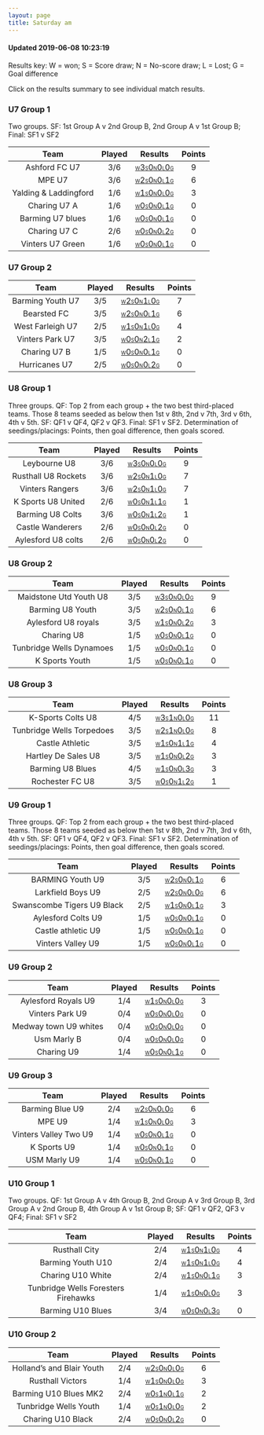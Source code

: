 ```yaml
---
layout: page
title: Saturday am
---
```


#### Updated 2019-06-08 10:23:19 

Results key: W = won; S = Score draw; N = No-score draw; L = Lost; G = Goal difference

Click on the results summary to see individual match results.


### U7 Group 1
 Two groups. SF: 1st Group A v 2nd Group B, 2nd Group A v 1st Group B; Final: SF1 v SF2

|         Team          | Played |                                                                                 Results                                                                                  | Points |
|:---------------------:|:------:|:------------------------------------------------------------------------------------------------------------------------------------------------------------------------:|:------:|
|     Ashford FC U7     |  3/6   |     <a href="teamres/Ashford-FC-U7.html"><font size="1">W</font>3<font size="1">S</font>0<font size="1">N</font>0<font size="1">L</font>0<font size="1">G</font></a>     |   9    |
|        MPE U7         |  3/6   |        <a href="teamres/MPE-U7.html"><font size="1">W</font>2<font size="1">S</font>0<font size="1">N</font>0<font size="1">L</font>1<font size="1">G</font></a>         |   6    |
| Yalding & Laddingford |  1/6   | <a href="teamres/Yalding-&-Laddingford.html"><font size="1">W</font>1<font size="1">S</font>0<font size="1">N</font>0<font size="1">L</font>0<font size="1">G</font></a> |   3    |
|     Charing U7 A      |  1/6   |     <a href="teamres/Charing-U7-A.html"><font size="1">W</font>0<font size="1">S</font>0<font size="1">N</font>0<font size="1">L</font>1<font size="1">G</font></a>      |   0    |
|   Barming U7 blues    |  1/6   |   <a href="teamres/Barming-U7-blues.html"><font size="1">W</font>0<font size="1">S</font>0<font size="1">N</font>0<font size="1">L</font>1<font size="1">G</font></a>    |   0    |
|     Charing U7 C      |  2/6   |     <a href="teamres/Charing-U7-C.html"><font size="1">W</font>0<font size="1">S</font>0<font size="1">N</font>0<font size="1">L</font>2<font size="1">G</font></a>      |   0    |
|   Vinters U7 Green    |  1/6   |   <a href="teamres/Vinters-U7-Green.html"><font size="1">W</font>0<font size="1">S</font>0<font size="1">N</font>0<font size="1">L</font>1<font size="1">G</font></a>    |   0    |


### U7 Group 2

|       Team       | Played |                                                                               Results                                                                               | Points |
|:----------------:|:------:|:-------------------------------------------------------------------------------------------------------------------------------------------------------------------:|:------:|
| Barming Youth U7 |  3/5   | <a href="teamres/Barming-Youth-U7.html"><font size="1">W</font>2<font size="1">S</font>0<font size="1">N</font>1<font size="1">L</font>0<font size="1">G</font></a> |   7    |
|   Bearsted FC    |  3/5   |   <a href="teamres/Bearsted-FC.html"><font size="1">W</font>2<font size="1">S</font>0<font size="1">N</font>0<font size="1">L</font>1<font size="1">G</font></a>    |   6    |
| West Farleigh U7 |  2/5   | <a href="teamres/West-Farleigh-U7.html"><font size="1">W</font>1<font size="1">S</font>0<font size="1">N</font>1<font size="1">L</font>0<font size="1">G</font></a> |   4    |
| Vinters Park U7  |  3/5   | <a href="teamres/Vinters-Park-U7.html"><font size="1">W</font>0<font size="1">S</font>0<font size="1">N</font>2<font size="1">L</font>1<font size="1">G</font></a>  |   2    |
|   Charing U7 B   |  1/5   |   <a href="teamres/Charing-U7-B.html"><font size="1">W</font>0<font size="1">S</font>0<font size="1">N</font>0<font size="1">L</font>1<font size="1">G</font></a>   |   0    |
|  Hurricanes U7   |  2/5   |  <a href="teamres/Hurricanes-U7.html"><font size="1">W</font>0<font size="1">S</font>0<font size="1">N</font>0<font size="1">L</font>2<font size="1">G</font></a>   |   0    |


### U8 Group 1
 Three groups. QF: Top 2 from each group + the two best third-placed teams. Those 8 teams seeded as below then 1st v 8th, 2nd v 7th, 3rd v 6th, 4th v 5th. SF: QF1 v QF4, QF2 v QF3. Final: SF1 v SF2. Determination of seedings/placings: Points, then goal difference, then goals scored.

|        Team         | Played |                                                                                Results                                                                                 | Points |
|:-------------------:|:------:|:----------------------------------------------------------------------------------------------------------------------------------------------------------------------:|:------:|
|    Leybourne U8     |  3/6   |    <a href="teamres/Leybourne-U8.html"><font size="1">W</font>3<font size="1">S</font>0<font size="1">N</font>0<font size="1">L</font>0<font size="1">G</font></a>     |   9    |
| Rusthall U8 Rockets |  3/6   | <a href="teamres/Rusthall-U8-Rockets.html"><font size="1">W</font>2<font size="1">S</font>0<font size="1">N</font>1<font size="1">L</font>0<font size="1">G</font></a> |   7    |
|   Vinters Rangers   |  3/6   |   <a href="teamres/Vinters-Rangers.html"><font size="1">W</font>2<font size="1">S</font>0<font size="1">N</font>1<font size="1">L</font>0<font size="1">G</font></a>   |   7    |
| K Sports U8 United  |  2/6   | <a href="teamres/K-Sports-U8-United.html"><font size="1">W</font>0<font size="1">S</font>0<font size="1">N</font>1<font size="1">L</font>1<font size="1">G</font></a>  |   1    |
|  Barming U8 Colts   |  3/6   |  <a href="teamres/Barming-U8-Colts-.html"><font size="1">W</font>0<font size="1">S</font>0<font size="1">N</font>1<font size="1">L</font>2<font size="1">G</font></a>  |   1    |
|  Castle Wanderers   |  2/6   |  <a href="teamres/Castle-Wanderers.html"><font size="1">W</font>0<font size="1">S</font>0<font size="1">N</font>0<font size="1">L</font>2<font size="1">G</font></a>   |   0    |
| Aylesford U8 colts  |  2/6   | <a href="teamres/Aylesford-U8-colts.html"><font size="1">W</font>0<font size="1">S</font>0<font size="1">N</font>0<font size="1">L</font>2<font size="1">G</font></a>  |   0    |


### U8 Group 2

|           Team           | Played |                                                                                   Results                                                                                   | Points |
|:------------------------:|:------:|:---------------------------------------------------------------------------------------------------------------------------------------------------------------------------:|:------:|
|  Maidstone Utd Youth U8  |  3/5   |  <a href="teamres/Maidstone-Utd-Youth-U8.html"><font size="1">W</font>3<font size="1">S</font>0<font size="1">N</font>0<font size="1">L</font>0<font size="1">G</font></a>  |   9    |
|     Barming U8 Youth     |  3/5   |     <a href="teamres/Barming-U8-Youth.html"><font size="1">W</font>2<font size="1">S</font>0<font size="1">N</font>0<font size="1">L</font>1<font size="1">G</font></a>     |   6    |
|   Aylesford U8 royals    |  3/5   |   <a href="teamres/Aylesford-U8-royals.html"><font size="1">W</font>1<font size="1">S</font>0<font size="1">N</font>0<font size="1">L</font>2<font size="1">G</font></a>    |   3    |
|        Charing U8        |  1/5   |        <a href="teamres/Charing-U8.html"><font size="1">W</font>0<font size="1">S</font>0<font size="1">N</font>0<font size="1">L</font>1<font size="1">G</font></a>        |   0    |
| Tunbridge Wells Dynamoes |  1/5   | <a href="teamres/Tunbridge-Wells-Dynamoes.html"><font size="1">W</font>0<font size="1">S</font>0<font size="1">N</font>0<font size="1">L</font>1<font size="1">G</font></a> |   0    |
|      K Sports Youth      |  1/5   |      <a href="teamres/K-Sports-Youth.html"><font size="1">W</font>0<font size="1">S</font>0<font size="1">N</font>0<font size="1">L</font>1<font size="1">G</font></a>      |   0    |


### U8 Group 3

|           Team            | Played |                                                                                   Results                                                                                    | Points |
|:-------------------------:|:------:|:----------------------------------------------------------------------------------------------------------------------------------------------------------------------------:|:------:|
|     K-Sports Colts U8     |  4/5   |     <a href="teamres/K-Sports-Colts-U8.html"><font size="1">W</font>3<font size="1">S</font>1<font size="1">N</font>0<font size="1">L</font>0<font size="1">G</font></a>     |   11   |
| Tunbridge Wells Torpedoes |  3/5   | <a href="teamres/Tunbridge-Wells-Torpedoes.html"><font size="1">W</font>2<font size="1">S</font>1<font size="1">N</font>0<font size="1">L</font>0<font size="1">G</font></a> |   8    |
|      Castle Athletic      |  3/5   |      <a href="teamres/Castle-Athletic.html"><font size="1">W</font>1<font size="1">S</font>0<font size="1">N</font>1<font size="1">L</font>1<font size="1">G</font></a>      |   4    |
|    Hartley De Sales U8    |  3/5   |    <a href="teamres/Hartley-De-Sales-U8.html"><font size="1">W</font>1<font size="1">S</font>0<font size="1">N</font>0<font size="1">L</font>2<font size="1">G</font></a>    |   3    |
|     Barming U8 Blues      |  4/5   |     <a href="teamres/Barming-U8-Blues.html"><font size="1">W</font>1<font size="1">S</font>0<font size="1">N</font>0<font size="1">L</font>3<font size="1">G</font></a>      |   3    |
|      Rochester FC U8      |  3/5   |      <a href="teamres/Rochester-FC-U8.html"><font size="1">W</font>0<font size="1">S</font>0<font size="1">N</font>1<font size="1">L</font>2<font size="1">G</font></a>      |   1    |


### U9 Group 1
 Three groups. QF: Top 2 from each group + the two best third-placed teams. Those 8 teams seeded as below then 1st v 8th, 2nd v 7th, 3rd v 6th, 4th v 5th. SF: QF1 v QF4, QF2 v QF3. Final: SF1 v SF2. Determination of seedings/placings: Points, then goal difference, then goals scored.

|            Team            | Played |                                                                                    Results                                                                                    | Points |
|:--------------------------:|:------:|:-----------------------------------------------------------------------------------------------------------------------------------------------------------------------------:|:------:|
|      BARMING Youth U9      |  3/5   |      <a href="teamres/BARMING-Youth-U9.html"><font size="1">W</font>2<font size="1">S</font>0<font size="1">N</font>0<font size="1">L</font>1<font size="1">G</font></a>      |   6    |
|     Larkfield Boys U9      |  2/5   |     <a href="teamres/Larkfield-Boys-U9.html"><font size="1">W</font>2<font size="1">S</font>0<font size="1">N</font>0<font size="1">L</font>0<font size="1">G</font></a>      |   6    |
| Swanscombe Tigers U9 Black |  2/5   | <a href="teamres/Swanscombe-Tigers-U9-Black.html"><font size="1">W</font>1<font size="1">S</font>0<font size="1">N</font>0<font size="1">L</font>1<font size="1">G</font></a> |   3    |
|     Aylesford Colts U9     |  1/5   |     <a href="teamres/Aylesford-Colts-U9.html"><font size="1">W</font>0<font size="1">S</font>0<font size="1">N</font>0<font size="1">L</font>1<font size="1">G</font></a>     |   0    |
|     Castle athletic U9     |  1/5   |    <a href="teamres/Castle-athletic-U9-.html"><font size="1">W</font>0<font size="1">S</font>0<font size="1">N</font>0<font size="1">L</font>1<font size="1">G</font></a>     |   0    |
|     Vinters Valley U9      |  1/5   |     <a href="teamres/Vinters-Valley-U9.html"><font size="1">W</font>0<font size="1">S</font>0<font size="1">N</font>0<font size="1">L</font>1<font size="1">G</font></a>      |   0    |


### U9 Group 2

|         Team          | Played |                                                                                 Results                                                                                  | Points |
|:---------------------:|:------:|:------------------------------------------------------------------------------------------------------------------------------------------------------------------------:|:------:|
|  Aylesford Royals U9  |  1/4   |  <a href="teamres/Aylesford-Royals-U9.html"><font size="1">W</font>1<font size="1">S</font>0<font size="1">N</font>0<font size="1">L</font>0<font size="1">G</font></a>  |   3    |
|    Vinters Park U9    |  0/4   |    <a href="teamres/Vinters-Park-U9.html"><font size="1">W</font>0<font size="1">S</font>0<font size="1">N</font>0<font size="1">L</font>0<font size="1">G</font></a>    |   0    |
| Medway town U9 whites |  0/4   | <a href="teamres/Medway-town-U9-whites.html"><font size="1">W</font>0<font size="1">S</font>0<font size="1">N</font>0<font size="1">L</font>0<font size="1">G</font></a> |   0    |
|      Usm Marly B      |  0/4   |      <a href="teamres/Usm-Marly-B.html"><font size="1">W</font>0<font size="1">S</font>0<font size="1">N</font>0<font size="1">L</font>0<font size="1">G</font></a>      |   0    |
|      Charing U9       |  1/4   |      <a href="teamres/Charing-U9.html"><font size="1">W</font>0<font size="1">S</font>0<font size="1">N</font>0<font size="1">L</font>1<font size="1">G</font></a>       |   0    |


### U9 Group 3

|         Team          | Played |                                                                                 Results                                                                                  | Points |
|:---------------------:|:------:|:------------------------------------------------------------------------------------------------------------------------------------------------------------------------:|:------:|
|    Barming Blue U9    |  2/4   |    <a href="teamres/Barming-Blue-U9.html"><font size="1">W</font>2<font size="1">S</font>0<font size="1">N</font>0<font size="1">L</font>0<font size="1">G</font></a>    |   6    |
|        MPE U9         |  1/4   |        <a href="teamres/MPE-U9.html"><font size="1">W</font>1<font size="1">S</font>0<font size="1">N</font>0<font size="1">L</font>0<font size="1">G</font></a>         |   3    |
| Vinters Valley Two U9 |  1/4   | <a href="teamres/Vinters-Valley-Two-U9.html"><font size="1">W</font>0<font size="1">S</font>0<font size="1">N</font>0<font size="1">L</font>1<font size="1">G</font></a> |   0    |
|      K Sports U9      |  1/4   |      <a href="teamres/K-Sports-U9.html"><font size="1">W</font>0<font size="1">S</font>0<font size="1">N</font>0<font size="1">L</font>1<font size="1">G</font></a>      |   0    |
|     USM Marly U9      |  1/4   |     <a href="teamres/USM-Marly-U9.html"><font size="1">W</font>0<font size="1">S</font>0<font size="1">N</font>0<font size="1">L</font>1<font size="1">G</font></a>      |   0    |


### U10 Group 1
 Two groups. QF: 1st Group A v 4th Group B, 2nd Group A v 3rd Group B, 3rd Group A v 2nd Group B, 4th Group A v 1st Group B; SF: QF1 v QF2, QF3 v QF4; Final: SF1 v SF2

|                Team                 | Played |                                                                                        Results                                                                                         | Points |
|:-----------------------------------:|:------:|:--------------------------------------------------------------------------------------------------------------------------------------------------------------------------------------:|:------:|
|            Rusthall City            |  2/4   |            <a href="teamres/Rusthall-City.html"><font size="1">W</font>1<font size="1">S</font>0<font size="1">N</font>1<font size="1">L</font>0<font size="1">G</font></a>            |   4    |
|          Barming Youth U10          |  2/4   |          <a href="teamres/Barming-Youth-U10.html"><font size="1">W</font>1<font size="1">S</font>0<font size="1">N</font>1<font size="1">L</font>0<font size="1">G</font></a>          |   4    |
|          Charing U10 White          |  2/4   |          <a href="teamres/Charing-U10-White.html"><font size="1">W</font>1<font size="1">S</font>0<font size="1">N</font>0<font size="1">L</font>1<font size="1">G</font></a>          |   3    |
| Tunbridge Wells Foresters Firehawks |  1/4   | <a href="teamres/Tunbridge-Wells-Foresters-Firehawks.html"><font size="1">W</font>1<font size="1">S</font>0<font size="1">N</font>0<font size="1">L</font>0<font size="1">G</font></a> |   3    |
|          Barming U10 Blues          |  3/4   |          <a href="teamres/Barming-U10-Blues.html"><font size="1">W</font>0<font size="1">S</font>0<font size="1">N</font>0<font size="1">L</font>3<font size="1">G</font></a>          |   0    |


### U10 Group 2

|            Team             | Played |                                                                                    Results                                                                                     | Points |
|:---------------------------:|:------:|:------------------------------------------------------------------------------------------------------------------------------------------------------------------------------:|:------:|
| Holland’s and Blair Youth |  2/4   | <a href="teamres/Holland’s-and-Blair-Youth.html"><font size="1">W</font>2<font size="1">S</font>0<font size="1">N</font>0<font size="1">L</font>0<font size="1">G</font></a> |   6    |
|      Rusthall Victors       |  1/4   |      <a href="teamres/Rusthall-Victors.html"><font size="1">W</font>1<font size="1">S</font>0<font size="1">N</font>0<font size="1">L</font>0<font size="1">G</font></a>       |   3    |
|    Barming U10 Blues MK2    |  2/4   |    <a href="teamres/Barming-U10-Blues-MK2.html"><font size="1">W</font>0<font size="1">S</font>1<font size="1">N</font>0<font size="1">L</font>1<font size="1">G</font></a>    |   2    |
|    Tunbridge Wells Youth    |  1/4   |    <a href="teamres/Tunbridge-Wells-Youth.html"><font size="1">W</font>0<font size="1">S</font>1<font size="1">N</font>0<font size="1">L</font>0<font size="1">G</font></a>    |   2    |
|      Charing U10 Black      |  2/4   |      <a href="teamres/Charing-U10-Black.html"><font size="1">W</font>0<font size="1">S</font>0<font size="1">N</font>0<font size="1">L</font>2<font size="1">G</font></a>      |   0    |



<br /><br /><br />
